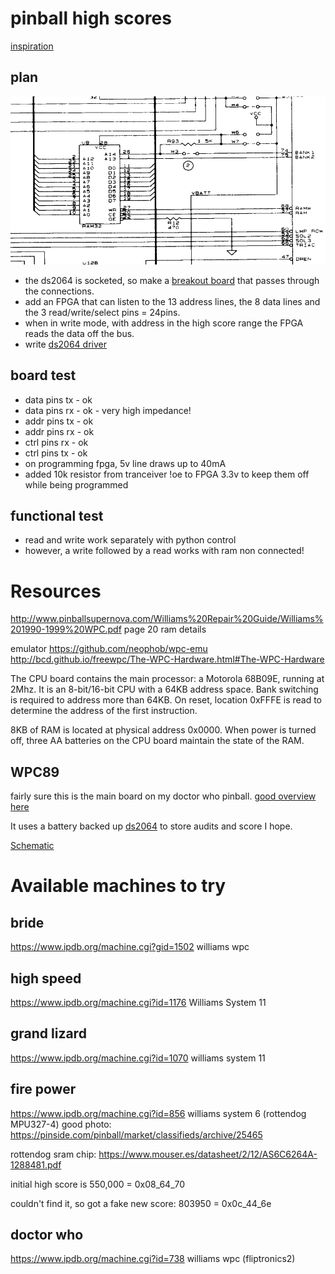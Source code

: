 # pinball high scores

[inspiration](http://spritesmods.com/?art=twitter1943)

## plan

![ram32](ram32.png)

* the ds2064 is socketed, so make a [breakout board](ram-fpga) that passes through the connections. 
* add an FPGA that can listen to the 13 address lines, the 8 data lines and the 3 read/write/select pins = 24pins.
* when in write mode, with address in the high score range the FPGA reads the data off the bus.
* write [ds2064 driver](hdl/sram_driver/README.md)

## board test

* data pins tx - ok
* data pins rx - ok - very high impedance!
* addr pins tx - ok
* addr pins rx - ok
* ctrl pins rx - ok
* ctrl pins tx - ok
* on programming fpga, 5v line draws up to 40mA
* added 10k resistor from tranceiver !oe to FPGA 3.3v to keep them off while being programmed

## functional test

* read and write work separately with python control
* however, a write followed by a read works with ram non connected!

# Resources

http://www.pinballsupernova.com/Williams%20Repair%20Guide/Williams%201990-1999%20WPC.pdf
page 20 ram details

emulator https://github.com/neophob/wpc-emu
http://bcd.github.io/freewpc/The-WPC-Hardware.html#The-WPC-Hardware

The CPU board contains the main processor: a Motorola 68B09E, running at 2Mhz. It is an 8-bit/16-bit CPU with a 64KB address space. Bank switching is required to address more than 64KB. On reset, location 0xFFFE is read to determine the address of the first instruction.

8KB of RAM is located at physical address 0x0000. When power is turned off, three AA batteries on the CPU board maintain the state of the RAM. 

## WPC89

fairly sure this is the main board on my doctor who pinball.
[good overview here](http://level42.ca/files/PinRepair/System%20WPC/WPC%20part1/index1.htm)

It uses a battery backed up [ds2064](docs/ds2064.pdf) to store audits and score I hope.

[Schematic](docs/wpc89.pdf)

# Available machines to try

## bride

https://www.ipdb.org/machine.cgi?gid=1502
williams wpc

## high speed

https://www.ipdb.org/machine.cgi?id=1176
Williams System 11

## grand lizard

https://www.ipdb.org/machine.cgi?id=1070
williams system 11

## fire power 

https://www.ipdb.org/machine.cgi?id=856
williams system 6  (rottendog MPU327-4)
good photo: https://pinside.com/pinball/market/classifieds/archive/25465

rottendog sram chip:
https://www.mouser.es/datasheet/2/12/AS6C6264A-1288481.pdf

initial high score is 550,000 = 0x08_64_70 

couldn't find it, so got a fake new score: 803950 = 0x0c_44_6e

## doctor who

https://www.ipdb.org/machine.cgi?id=738
williams wpc (fliptronics2)

